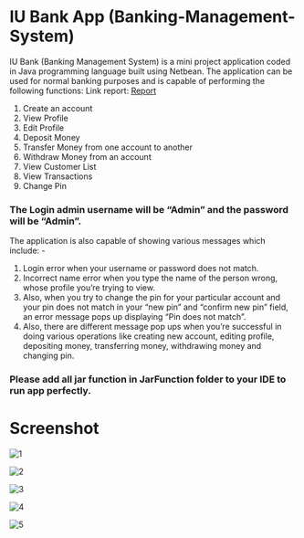 # IU Bank App (Banking-Management-System)
IU Bank (Banking Management System) is a mini project application coded in Java programming language built using Netbean. The application can be used for normal banking purposes and is capable of performing the following functions: Link report: [Report](https://mphcmiuedu-my.sharepoint.com/:w:/g/personal/ititiu19045_student_hcmiu_edu_vn/EXNhbLDHlapEqUv-eBbrUH0B-MncWeHajg_jM7V4DT308A?e=5yznfh)
1)	Create an account
2)	View Profile
3)	Edit Profile
4)	Deposit Money
5)	Transfer Money from one account to another
6)	Withdraw Money from an account
7)	View Customer List
8)	View Transactions
9)	Change Pin

### The Login admin username will be “Admin” and the password will be “Admin”. 
The application is also capable of showing various messages which include: -
1)	Login error when your username or password does not match.
2)	Incorrect name error when you type the name of the person wrong, whose profile you’re trying to view.
3)	Also, when you try to change the pin for your particular account and your pin does not match in your “new pin” and “confirm new pin” field, an error message pops up displaying “Pin does not match”.
4)	 Also, there are different message pop ups when you’re successful in doing various operations like creating new account, editing profile, depositing money, transferring money, withdrawing money and changing pin.

### Please add all jar function in JarFunction folder to your IDE to run app perfectly. 

# Screenshot 

![1](https://user-images.githubusercontent.com/63244142/103435866-96b89400-4c47-11eb-8ba0-c9d81e487b37.png)

![2](https://user-images.githubusercontent.com/63244142/103435872-adf78180-4c47-11eb-86e4-8c4752260e5a.png)

![3](https://user-images.githubusercontent.com/63244142/103435875-c23b7e80-4c47-11eb-9d19-3f56d97506e1.png)

![4](https://user-images.githubusercontent.com/63244142/103435884-e13a1080-4c47-11eb-9fba-943c05ae19a0.png)

![5](https://user-images.githubusercontent.com/63244142/103435888-ebf4a580-4c47-11eb-84d1-cd3eec45bc6d.png)
